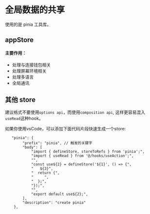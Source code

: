 # 全局数据的共享
使用的是 pinia 工具库。

## appStore
#### 主要作用：
- 处理与连接钱包相关
- 处理屏幕环境相关
- 处理多语言
- 全局通讯 

## 其他 store
建议格式不要使用```options api```，而使用```composition api```, 这样更容易混入```useRead```这种hook。

如果你使用vsCode，可以添加下面代码片段快速生成一个store:
```
   "pinia": {
		"prefix": "pinia", // 触发的关键字
		"body": [
			"import { defineStore, storeToRefs } from 'pinia';",
			"import { useRead } from '@/hooks/useAction';",
			"",
			"const use${2} = defineStore('${1}', () => {",
			"   ${3}",
			"  return {",
			"     ",
			"  };",
			"});",
			"",
			"export default use${2};",
		],
		"description": "create pinia"
	},

```


